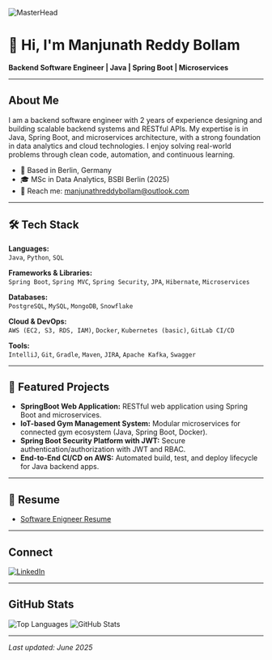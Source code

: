 ![MasterHead](https://github.com/user-attachments/assets/d2345577-f07c-4474-b9db-943830c0b867)

# 👋 Hi, I'm Manjunath Reddy Bollam

**Backend Software Engineer | Java | Spring Boot | Microservices**

---

## About Me

I am a backend software engineer with 2 years of experience designing and building scalable backend systems and RESTful APIs. My expertise is in Java, Spring Boot, and microservices architecture, with a strong foundation in data analytics and cloud technologies. I enjoy solving real-world problems through clean code, automation, and continuous learning.

- 📍 Based in Berlin, Germany
- 🎓 MSc in Data Analytics, BSBI Berlin (2025)
- 💬 Reach me: manjunathreddybollam@outlook.com

---

## 🛠️ Tech Stack

**Languages:**  
`Java`, `Python`, `SQL`

**Frameworks & Libraries:**  
`Spring Boot`, `Spring MVC`, `Spring Security`, `JPA`, `Hibernate`, `Microservices`

**Databases:**  
`PostgreSQL`, `MySQL`, `MongoDB`, `Snowflake`

**Cloud & DevOps:**  
`AWS (EC2, S3, RDS, IAM)`, `Docker`, `Kubernetes (basic)`, `GitLab CI/CD`

**Tools:**  
`IntelliJ`, `Git`, `Gradle`, `Maven`, `JIRA`, `Apache Kafka`, `Swagger`

---

## 🚀 Featured Projects

- **SpringBoot Web Application:** RESTful web application using Spring Boot and microservices.
- **IoT-based Gym Management System:** Modular microservices for connected gym ecosystem (Java, Spring Boot, Docker).
- **Spring Boot Security Platform with JWT:** Secure authentication/authorization with JWT and RBAC.
- **End-to-End CI/CD on AWS:** Automated build, test, and deploy lifecycle for Java backend apps.

---

## 📄 Resume

- [Software Enigneer Resume](https://drive.google.com/file/d/1bAjMgMNFb5qrNGWHpP2YOr9hz4vsDdvC/view?usp=sharing)

---

## Connect

<p align="left">
<a href="https://www.linkedin.com/in/manjunath-reddy-bollam-29bb69240" target="_blank"><img align="center" src="https://img.shields.io/badge/linkedin-%230077B5.svg?style=for-the-badge&logo=linkedin&logoColor=white" alt="LinkedIn"></a>
</p>

---

## GitHub Stats

<p align="left">
<img src="https://github-readme-stats.vercel.app/api/top-langs?username=manjunath528&show_icons=true&locale=en&layout=compact" alt="Top Languages" />
<img src="https://github-readme-stats.vercel.app/api?username=manjunath528&show_icons=true&locale=en" alt="GitHub Stats" />
</p>

---

*Last updated: June 2025*

